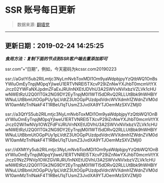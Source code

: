 # SSR 账号每日更新 
> 数据来源: [翻墙党](https://fanqiangdang.com/) 
----------------------------------------------
## 更新日期：2019-02-24 14:25:25 
***食用方法：复制下面的节点到SSR客户端去重添加即可***

 ssr.com”+“日期”，例如，今天密码为kcssr.com20190223

ssr://aGstYi5ub2RlLmtjc3NyLmNvbToxMDI1Om9yaWdpbjpyYzQtbWQ1OnBsYWluOmEyTnpjM0pqYjIweU1ERTVNREl5TXcvP29iZnNwYXJhbT0mcmVtYXJrcz02YWFaNXJpdmZFaExJRUlnNXEtUDVhU3A2SWVxNVlxbzVZLVk1cHUwNWEtRzU2Q0I1TGk2NG9DY2EyTnpjM0l1WTI5dDRvQ2RLLUtBbk9hWHBlYWNuLUtBbmUtOGpPUy1pLVdtZ3UtOGpPUzdpdVdrcWVXdmh1ZWdnZVM0dW10amMzTnlNakF4T1RBeU1qTUsmZ3JvdXA9YTJOemMzSXVZMjl0

ssr://a3QtYS5ub2RlLmtjc3NyLmNvbToxMDI1Om9yaWdpbjpyYzQtbWQ1OnBsYWluOmEyTnpjM0pqYjIweU1ERTVNREl5TXcvP29iZnNwYXJhbT0mcmVtYXJrcz02Wi1wNVp1OWZFdFVJRUVnNXEtUDVhU3A2SWVxNVlxbzVZLVk1cHUwNWEtRzU2Q0I1TGk2NG9DY2EyTnpjM0l1WTI5dDRvQ2RLLUtBbk9hWHBlYWNuLUtBbmUtOGpPUy1pLVdtZ3UtOGpPUzdpdVdrcWVXdmh1ZWdnZVM0dW10amMzTnlNakF4T1RBeU1qTUsmZ3JvdXA9YTJOemMzSXVZMjl0

ssr://dXMtYy5ub2RlLmtjc3NyLmNvbToxMDI1Om9yaWdpbjpyYzQtbWQ1OnBsYWluOmEyTnpjM0pqYjIweU1ERTVNREl5TXcvP29iZnNwYXJhbT0mcmVtYXJrcz01NzZPNVp1OWZGVlRJRU1nNXEtUDVhU3A2SWVxNVlxbzVZLVk1cHUwNWEtRzU2Q0I1TGk2NG9DY2EyTnpjM0l1WTI5dDRvQ2RLLUtBbk9hWHBlYWNuLUtBbmUtOGpPUy1pLVdtZ3UtOGpPUzdpdVdrcWVXdmh1ZWdnZVM0dW10amMzTnlNakF4T1RBeU1qTUsmZ3JvdXA9YTJOemMzSXVZMjl0
